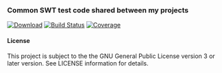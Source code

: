 ### Common SWT test code shared between my projects
[![Download](https://api.bintray.com/packages/hdecarne/maven/java-test-swt-gtk-linux-x86_64/images/download.svg)](https://bintray.com/hdecarne/maven/java-test-swt-gtk-linux-x86_64/_latestVersion)
[![Build Status](https://travis-ci.com/hdecarne/java-test-swt.svg?branch=master)](https://travis-ci.com/hdecarne/java-test-swt)
[![Coverage](https://sonarcloud.io/api/project_badges/measure?project=de.carne.common%3Ajava-test-swt%3Ajava-test-swt-gtk-linux-x86_64&metric=coverage)](https://sonarcloud.io/dashboard/index/de.carne.common:java-test-swt:java-test-swt-gtk-linux-x86_64)  

#### License
This project is subject to the the GNU General Public License version 3 or later version.
See LICENSE information for details.
